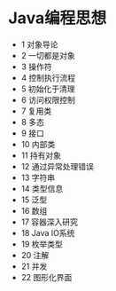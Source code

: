 # Java编程思想

- 1 对象导论
- 2 一切都是对象
- 3 操作符
- 4 控制执行流程
- 5 初始化于清理
- 6 访问权限控制
- 7 复用类
- 8 多态
- 9 接口
- 10 内部类
- 11 持有对象
- 12 通过异常处理错误
- 13 字符串
- 14 类型信息
- 15 泛型
- 16 数组
- 17 容器深入研究
- 18 Java IO系统
- 19 枚举类型
- 20 注解
- 21 并发
- 22 图形化界面
